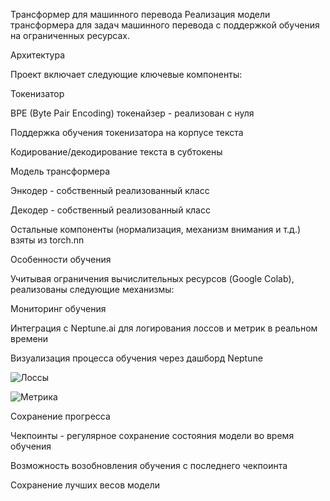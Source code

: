 Трансформер для машинного перевода
Реализация модели трансформера для задач машинного перевода с поддержкой обучения на ограниченных ресурсах.



Архитектура

Проект включает следующие ключевые компоненты:

Токенизатор

BPE (Byte Pair Encoding) токенайзер - реализован с нуля

Поддержка обучения токенизатора на корпусе текста

Кодирование/декодирование текста в субтокены



Модель трансформера

Энкодер - собственный реализованный класс

Декодер - собственный реализованный класс

Остальные компоненты (нормализация, механизм внимания и т.д.) взяты из torch.nn



Особенности обучения

Учитывая ограничения вычислительных ресурсов (Google Colab), реализованы следующие механизмы:



Мониторинг обучения

Интеграция с Neptune.ai для логирования лоссов и метрик в реальном времени

Визуализация процесса обучения через дашборд Neptune

![Лоссы](https://github.com/vAdimusprog/optimus_prime/bot_for_RAG/raw/main/images/loss.jpg)

![Метрика](https://github.com/vAdimusprog/optimus_prime/bot_for_RAG/raw/main/images/BLUE.jpg)


Сохранение прогресса

Чекпоинты - регулярное сохранение состояния модели во время обучения

Возможность возобновления обучения с последнего чекпоинта

Сохранение лучших весов модели
